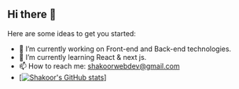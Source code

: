 ## Hi there 👋


Here are some ideas to get you started:

- 🔭 I’m currently working on Front-end and Back-end technologies.
- 🌱 I’m currently learning React & next js.
- 📫 How to reach me: shakoorwebdev@gmail.com
-  [[![Shakoor's GitHub stats](https://github-readme-stats.vercel.app/api?username=abdul-shakoor522)](https://github.com/abdul-shakoor522/github-readme-stats)]

